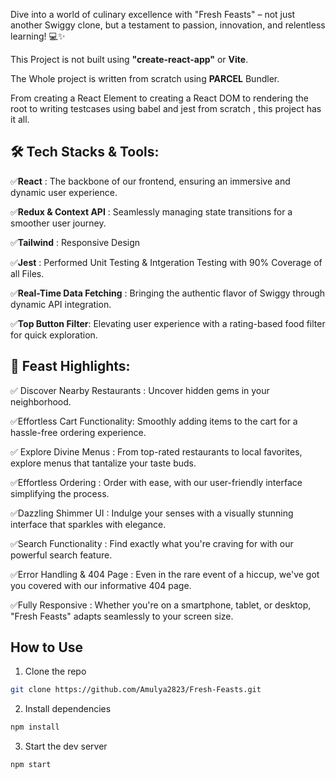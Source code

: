 Dive into a world of culinary excellence with "Fresh Feasts" – not just another Swiggy clone, but a testament to passion, innovation, and relentless learning! 💻✨

This Project is not built using **"create-react-app"** or **Vite**.

The Whole project is written from scratch using **PARCEL** Bundler.

From creating a React Element to creating a React DOM to rendering the root to writing testcases using babel and jest from scratch , this project has it all.


## 🛠 Tech Stacks & Tools:

✅**React** : The backbone of our frontend, ensuring an immersive and dynamic user experience.

✅**Redux & Context API** : Seamlessly managing state transitions for a smoother user journey.

✅**Tailwind** : Responsive Design

✅**Jest** : Performed Unit Testing & Intgeration Testing with 90% Coverage of all Files.

✅**Real-Time Data Fetching** : Bringing the authentic flavor of Swiggy through dynamic API integration.

✅**Top Button Filter**: Elevating user experience with a rating-based food filter for quick exploration.


## 🌟 Feast Highlights:

✅ Discover Nearby Restaurants : Uncover hidden gems in your neighborhood.

✅Effortless Cart Functionality: Smoothly adding items to the cart for a hassle-free ordering experience.

✅ Explore Divine Menus : From top-rated restaurants to local favorites, explore menus that tantalize your taste buds.

✅Effortless Ordering : Order with ease, with our user-friendly interface simplifying the process.

✅Dazzling Shimmer UI : Indulge your senses with a visually stunning interface that sparkles with elegance.

✅Search Functionality : Find exactly what you're craving for with our powerful search feature.

✅Error Handling & 404 Page : Even in the rare event of a hiccup, we've got you covered with our informative 404 page.

✅Fully Responsive : Whether you're on a smartphone, tablet, or desktop, "Fresh Feasts" adapts seamlessly to your screen size.

## How to Use

1. Clone the repo

```bash
git clone https://github.com/Amulya2823/Fresh-Feasts.git
```

2. Install dependencies

```bash
npm install
```

3. Start the dev server

```bash
npm start
```